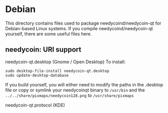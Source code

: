 
Debian
====================
This directory contains files used to package needycoind/needycoin-qt
for Debian-based Linux systems. If you compile needycoind/needycoin-qt yourself, there are some useful files here.

## needycoin: URI support ##


needycoin-qt.desktop  (Gnome / Open Desktop)
To install:

	sudo desktop-file-install needycoin-qt.desktop
	sudo update-desktop-database

If you build yourself, you will either need to modify the paths in
the .desktop file or copy or symlink your needycoinqt binary to `/usr/bin`
and the `../../share/pixmaps/needycoin128.png` to `/usr/share/pixmaps`

needycoin-qt.protocol (KDE)

